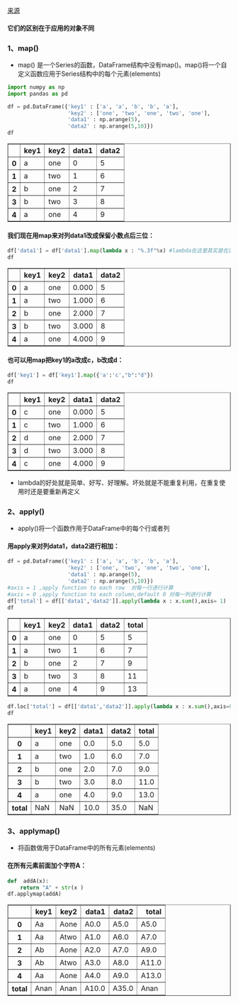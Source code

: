 [来源](https://blog.csdn.net/maymay_/article/details/80229053)

#### 它们的区别在于应用的对象不同

### 1、map()

- map() 是一个Series的函数，DataFrame结构中没有map()。map()将一个自定义函数应用于Series结构中的每个元素(elements)


```python
import numpy as np
import pandas as pd
```


```python
df = pd.DataFrame({'key1' : ['a', 'a', 'b', 'b', 'a'],
                   'key2' : ['one', 'two', 'one', 'two', 'one'],
                   'data1' : np.arange(5),
                   'data2' : np.arange(5,10)})
df
```




<div>
<style scoped>
    .dataframe tbody tr th:only-of-type {
        vertical-align: middle;
    }

    .dataframe tbody tr th {
        vertical-align: top;
    }

    .dataframe thead th {
        text-align: right;
    }
</style>
<table border="1" class="dataframe">
  <thead>
    <tr style="text-align: right;">
      <th></th>
      <th>key1</th>
      <th>key2</th>
      <th>data1</th>
      <th>data2</th>
    </tr>
  </thead>
  <tbody>
    <tr>
      <th>0</th>
      <td>a</td>
      <td>one</td>
      <td>0</td>
      <td>5</td>
    </tr>
    <tr>
      <th>1</th>
      <td>a</td>
      <td>two</td>
      <td>1</td>
      <td>6</td>
    </tr>
    <tr>
      <th>2</th>
      <td>b</td>
      <td>one</td>
      <td>2</td>
      <td>7</td>
    </tr>
    <tr>
      <th>3</th>
      <td>b</td>
      <td>two</td>
      <td>3</td>
      <td>8</td>
    </tr>
    <tr>
      <th>4</th>
      <td>a</td>
      <td>one</td>
      <td>4</td>
      <td>9</td>
    </tr>
  </tbody>
</table>
</div>



#### 我们现在用map来对列data1改成保留小数点后三位：


```python
df['data1'] = df['data1'].map(lambda x : "%.3f"%x) #lambda在这里其实是在定义一个简单的函数，一个没有函数名的函数。
df
```




<div>
<style scoped>
    .dataframe tbody tr th:only-of-type {
        vertical-align: middle;
    }

    .dataframe tbody tr th {
        vertical-align: top;
    }

    .dataframe thead th {
        text-align: right;
    }
</style>
<table border="1" class="dataframe">
  <thead>
    <tr style="text-align: right;">
      <th></th>
      <th>key1</th>
      <th>key2</th>
      <th>data1</th>
      <th>data2</th>
    </tr>
  </thead>
  <tbody>
    <tr>
      <th>0</th>
      <td>a</td>
      <td>one</td>
      <td>0.000</td>
      <td>5</td>
    </tr>
    <tr>
      <th>1</th>
      <td>a</td>
      <td>two</td>
      <td>1.000</td>
      <td>6</td>
    </tr>
    <tr>
      <th>2</th>
      <td>b</td>
      <td>one</td>
      <td>2.000</td>
      <td>7</td>
    </tr>
    <tr>
      <th>3</th>
      <td>b</td>
      <td>two</td>
      <td>3.000</td>
      <td>8</td>
    </tr>
    <tr>
      <th>4</th>
      <td>a</td>
      <td>one</td>
      <td>4.000</td>
      <td>9</td>
    </tr>
  </tbody>
</table>
</div>



#### 也可以用map把key1的a改成c，b改成d：


```python
df['key1'] = df['key1'].map({'a':'c',"b":"d"})
df
```




<div>
<style scoped>
    .dataframe tbody tr th:only-of-type {
        vertical-align: middle;
    }

    .dataframe tbody tr th {
        vertical-align: top;
    }

    .dataframe thead th {
        text-align: right;
    }
</style>
<table border="1" class="dataframe">
  <thead>
    <tr style="text-align: right;">
      <th></th>
      <th>key1</th>
      <th>key2</th>
      <th>data1</th>
      <th>data2</th>
    </tr>
  </thead>
  <tbody>
    <tr>
      <th>0</th>
      <td>c</td>
      <td>one</td>
      <td>0.000</td>
      <td>5</td>
    </tr>
    <tr>
      <th>1</th>
      <td>c</td>
      <td>two</td>
      <td>1.000</td>
      <td>6</td>
    </tr>
    <tr>
      <th>2</th>
      <td>d</td>
      <td>one</td>
      <td>2.000</td>
      <td>7</td>
    </tr>
    <tr>
      <th>3</th>
      <td>d</td>
      <td>two</td>
      <td>3.000</td>
      <td>8</td>
    </tr>
    <tr>
      <th>4</th>
      <td>c</td>
      <td>one</td>
      <td>4.000</td>
      <td>9</td>
    </tr>
  </tbody>
</table>
</div>



- lambda的好处就是简单、好写、好理解。坏处就是不能重复利用，在重复使用时还是要重新再定义

### 2、apply()

- apply()将一个函数作用于DataFrame中的每个行或者列

#### 用apply来对列data1，data2进行相加：


```python
df = pd.DataFrame({'key1' : ['a', 'a', 'b', 'b', 'a'],
                   'key2' : ['one', 'two', 'one', 'two', 'one'],
                   'data1' : np.arange(5),
                   'data2' : np.arange(5,10)})
#axis = 1 ,apply function to each row  对每一行进行计算
#axis = 0 ,apply function to each column,default 0 对每一列进行计算
df['total'] = df[['data1','data2']].apply(lambda x : x.sum(),axis= 1) 
df
```




<div>
<style scoped>
    .dataframe tbody tr th:only-of-type {
        vertical-align: middle;
    }

    .dataframe tbody tr th {
        vertical-align: top;
    }

    .dataframe thead th {
        text-align: right;
    }
</style>
<table border="1" class="dataframe">
  <thead>
    <tr style="text-align: right;">
      <th></th>
      <th>key1</th>
      <th>key2</th>
      <th>data1</th>
      <th>data2</th>
      <th>total</th>
    </tr>
  </thead>
  <tbody>
    <tr>
      <th>0</th>
      <td>a</td>
      <td>one</td>
      <td>0</td>
      <td>5</td>
      <td>5</td>
    </tr>
    <tr>
      <th>1</th>
      <td>a</td>
      <td>two</td>
      <td>1</td>
      <td>6</td>
      <td>7</td>
    </tr>
    <tr>
      <th>2</th>
      <td>b</td>
      <td>one</td>
      <td>2</td>
      <td>7</td>
      <td>9</td>
    </tr>
    <tr>
      <th>3</th>
      <td>b</td>
      <td>two</td>
      <td>3</td>
      <td>8</td>
      <td>11</td>
    </tr>
    <tr>
      <th>4</th>
      <td>a</td>
      <td>one</td>
      <td>4</td>
      <td>9</td>
      <td>13</td>
    </tr>
  </tbody>
</table>
</div>




```python
df.loc['total'] = df[['data1','data2']].apply(lambda x : x.sum(),axis=0 )
df
```




<div>
<style scoped>
    .dataframe tbody tr th:only-of-type {
        vertical-align: middle;
    }

    .dataframe tbody tr th {
        vertical-align: top;
    }

    .dataframe thead th {
        text-align: right;
    }
</style>
<table border="1" class="dataframe">
  <thead>
    <tr style="text-align: right;">
      <th></th>
      <th>key1</th>
      <th>key2</th>
      <th>data1</th>
      <th>data2</th>
      <th>total</th>
    </tr>
  </thead>
  <tbody>
    <tr>
      <th>0</th>
      <td>a</td>
      <td>one</td>
      <td>0.0</td>
      <td>5.0</td>
      <td>5.0</td>
    </tr>
    <tr>
      <th>1</th>
      <td>a</td>
      <td>two</td>
      <td>1.0</td>
      <td>6.0</td>
      <td>7.0</td>
    </tr>
    <tr>
      <th>2</th>
      <td>b</td>
      <td>one</td>
      <td>2.0</td>
      <td>7.0</td>
      <td>9.0</td>
    </tr>
    <tr>
      <th>3</th>
      <td>b</td>
      <td>two</td>
      <td>3.0</td>
      <td>8.0</td>
      <td>11.0</td>
    </tr>
    <tr>
      <th>4</th>
      <td>a</td>
      <td>one</td>
      <td>4.0</td>
      <td>9.0</td>
      <td>13.0</td>
    </tr>
    <tr>
      <th>total</th>
      <td>NaN</td>
      <td>NaN</td>
      <td>10.0</td>
      <td>35.0</td>
      <td>NaN</td>
    </tr>
  </tbody>
</table>
</div>



### 3、applymap()

- 将函数做用于DataFrame中的所有元素(elements)

#### 在所有元素前面加个字符A：


```python
def  addA(x):
    return "A" + str(x )
df.applymap(addA)
```




<div>
<style scoped>
    .dataframe tbody tr th:only-of-type {
        vertical-align: middle;
    }

    .dataframe tbody tr th {
        vertical-align: top;
    }

    .dataframe thead th {
        text-align: right;
    }
</style>
<table border="1" class="dataframe">
  <thead>
    <tr style="text-align: right;">
      <th></th>
      <th>key1</th>
      <th>key2</th>
      <th>data1</th>
      <th>data2</th>
      <th>total</th>
    </tr>
  </thead>
  <tbody>
    <tr>
      <th>0</th>
      <td>Aa</td>
      <td>Aone</td>
      <td>A0.0</td>
      <td>A5.0</td>
      <td>A5.0</td>
    </tr>
    <tr>
      <th>1</th>
      <td>Aa</td>
      <td>Atwo</td>
      <td>A1.0</td>
      <td>A6.0</td>
      <td>A7.0</td>
    </tr>
    <tr>
      <th>2</th>
      <td>Ab</td>
      <td>Aone</td>
      <td>A2.0</td>
      <td>A7.0</td>
      <td>A9.0</td>
    </tr>
    <tr>
      <th>3</th>
      <td>Ab</td>
      <td>Atwo</td>
      <td>A3.0</td>
      <td>A8.0</td>
      <td>A11.0</td>
    </tr>
    <tr>
      <th>4</th>
      <td>Aa</td>
      <td>Aone</td>
      <td>A4.0</td>
      <td>A9.0</td>
      <td>A13.0</td>
    </tr>
    <tr>
      <th>total</th>
      <td>Anan</td>
      <td>Anan</td>
      <td>A10.0</td>
      <td>A35.0</td>
      <td>Anan</td>
    </tr>
  </tbody>
</table>
</div>



